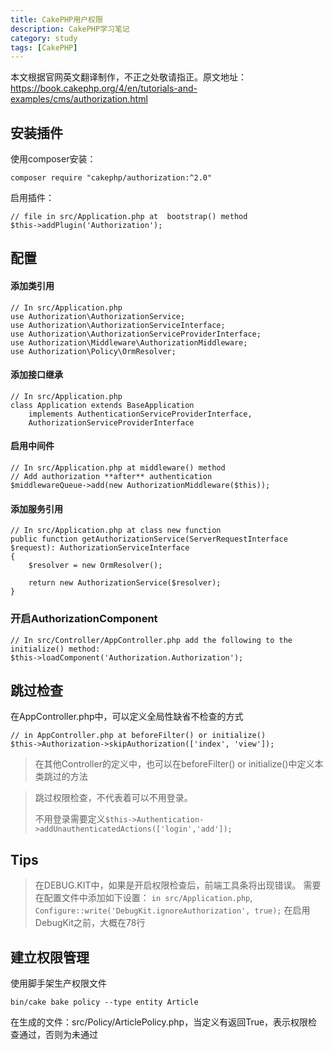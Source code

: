 ```yaml
---
title: CakePHP用户权限
description: CakePHP学习笔记
category: study
tags: [CakePHP]
---
```


本文根据官网英文翻译制作，不正之处敬请指正。原文地址：<https://book.cakephp.org/4/en/tutorials-and-examples/cms/authorization.html>

## 安装插件

使用composer安装：

```
composer require "cakephp/authorization:^2.0"
```

启用插件：

```
// file in src/Application.php at  bootstrap() method
$this->addPlugin('Authorization');
```

## 配置

#### 添加类引用

```
// In src/Application.php
use Authorization\AuthorizationService;
use Authorization\AuthorizationServiceInterface;
use Authorization\AuthorizationServiceProviderInterface;
use Authorization\Middleware\AuthorizationMiddleware;
use Authorization\Policy\OrmResolver;
```

#### 添加接口继承

```
// In src/Application.php
class Application extends BaseApplication
    implements AuthenticationServiceProviderInterface,
    AuthorizationServiceProviderInterface
```

#### 启用中间件

```
// In src/Application.php at middleware() method
// Add authorization **after** authentication
$middlewareQueue->add(new AuthorizationMiddleware($this));
```

#### 添加服务引用

```
// In src/Application.php at class new function
public function getAuthorizationService(ServerRequestInterface $request): AuthorizationServiceInterface
{
    $resolver = new OrmResolver();

    return new AuthorizationService($resolver);
}
```

### 开启AuthorizationComponent

```
// In src/Controller/AppController.php add the following to the initialize() method:
$this->loadComponent('Authorization.Authorization');
```

## 跳过检查

在AppController.php中，可以定义全局性缺省不检查的方式

```
// in AppController.php at beforeFilter() or initialize()
$this->Authorization->skipAuthorization(['index', 'view']);
```

> 在其他Controller的定义中，也可以在beforeFilter() or initialize()中定义本类跳过的方法

> 跳过权限检查，不代表着可以不用登录。
>
> 不用登录需要定义`$this->Authentication->addUnauthenticatedActions(['login','add']);`

## Tips

> 在DEBUG.KIT中，如果是开启权限检查后，前端工具条将出现错误。
> 需要在配置文件中添加如下设置：
> `in src/Application.php`,
> `Configure::write('DebugKit.ignoreAuthorization', true);`
> 在启用DebugKit之前，大概在78行

## 建立权限管理

使用脚手架生产权限文件

```
bin/cake bake policy --type entity Article
```

在生成的文件：src/Policy/ArticlePolicy.php，当定义有返回True，表示权限检查通过，否则为未通过
